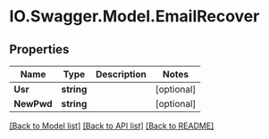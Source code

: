 # IO.Swagger.Model.EmailRecover
## Properties

Name | Type | Description | Notes
------------ | ------------- | ------------- | -------------
**Usr** | **string** |  | [optional] 
**NewPwd** | **string** |  | [optional] 

[[Back to Model list]](../README.md#documentation-for-models) [[Back to API list]](../README.md#documentation-for-api-endpoints) [[Back to README]](../README.md)


